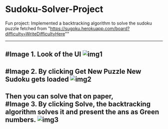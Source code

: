 # Sudoku-Solver-Project
Fun project: Implemented a backtracking algorithm to solve the sudoku puzzle fetched from "https://sugoku.herokuapp.com/board?difficulty=WriteDifficultyHere""

---
#Image 1. 
Look of the UI
![img1](https://user-images.githubusercontent.com/73992468/98255859-e65e4480-1fa3-11eb-8be4-7b05cf8ae5f4.jpg)
---
#Image 2. 
By clicking Get New Puzzle New Sudoku gets loaded
![img2](https://user-images.githubusercontent.com/73992468/98255870-e8c09e80-1fa3-11eb-8385-76272416c51d.jpg)
---
Then you can solve that on paper, </br>
#Image 3.
By clicking Solve, the backtracking algorithm solves it and present the ans as Green numbers.
![img3](https://user-images.githubusercontent.com/73992468/98255892-ee1de900-1fa3-11eb-8564-d683d5099886.jpg)
---

